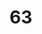 ---
title: "63"
imageurl: "https://imgs1.thamizhnation.org/assets/63.webp"
dwnurl: "https://imgs1.thamizhnation.org/img/63.jpg"
tags: ['thalaivar']
---